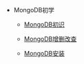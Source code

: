 * MongoDB初学

  * [MongoDB初识](/md/java/mongo/mongo初识.md)

  * [MongoDB增删改查](/md/java/mongo/mongo增删改查.md)

  * [MongoDB安装](/md/java/mongo/mongo安装.md)